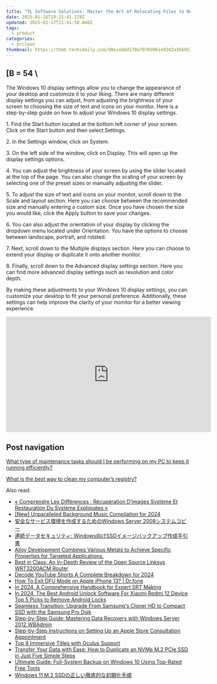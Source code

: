 ```yaml
---
title: "YL Software Solutions: Master the Art of Relocating Files to New Directories"
date: 2025-01-16T19:25:41.178Z
updated: 2025-01-17T21:41:50.846Z
tags:
  - product
categories:
  - pcclean
thumbnail: https://thmb.techidaily.com/80eceb8d178e7070d961e9242a3b69515c63dafd8e5fc7dc88cdf6b3a3cfcace.jpg
---
```


## \[B = 54 \

The Windows 10 display settings allow you to change the appearance of your desktop and customize it to your liking. There are many different display settings you can adjust, from adjusting the brightness of your screen to choosing the size of text and icons on your monitor. Here is a step-by-step guide on how to adjust your Windows 10 display settings. 

1\. Find the Start button located at the bottom left corner of your screen. Click on the Start button and then select Settings.

2\. In the Settings window, click on System.

3\. On the left side of the window, click on Display. This will open up the display settings options. 

4\. You can adjust the brightness of your screen by using the slider located at the top of the page. You can also change the scaling of your screen by selecting one of the preset sizes or manually adjusting the slider.

5\. To adjust the size of text and icons on your monitor, scroll down to the Scale and layout section. Here you can choose between the recommended size and manually entering a custom size. Once you have chosen the size you would like, click the Apply button to save your changes.

6\. You can also adjust the orientation of your display by clicking the dropdown menu located under Orientation. You have the options to choose between landscape, portrait, and rotated.

7\. Next, scroll down to the Multiple displays section. Here you can choose to extend your display or duplicate it onto another monitor.

8\. Finally, scroll down to the Advanced display settings section. Here you can find more advanced display settings such as resolution and color depth. 

By making these adjustments to your Windows 10 display settings, you can customize your desktop to fit your personal preference. Additionally, these settings can help improve the clarity of your monitor for a better viewing experience.

<!-- affiliate ads begin -->
<iframe width="560" height="315" src="https://www.youtube.com/embed/YZma8PBO0D8?si=9-qQgGVTuChYd27a" title="YouTube video player" frameborder="0" allow="accelerometer; autoplay; clipboard-write; encrypted-media; gyroscope; picture-in-picture; web-share" referrerpolicy="strict-origin-when-cross-origin" allowfullscreen></iframe>
<!-- affiliate ads end -->

## Post navigation

[What type of maintenance tasks should I be performing on my PC to keep it running efficiently?](https://tools.techidaily.com/pcclean/products/)

[What is the best way to clean my computer’s registry?](https://tools.techidaily.com/pcclean/products/)

<ins class="adsbygoogle"
     style="display:block"
     data-ad-format="autorelaxed"
     data-ad-client="ca-pub-7571918770474297"
     data-ad-slot="1223367746"></ins>

<ins class="adsbygoogle"
     style="display:block"
     data-ad-client="ca-pub-7571918770474297"
     data-ad-slot="8358498916"
     data-ad-format="auto"
     data-full-width-responsive="true"></ins>

<span class="atpl-alsoreadstyle">Also read:</span>
<div><ul>
<li><a href="https://discover-bits.techidaily.com/comprendre-les-differences-recuperation-dimages-systeme-et-restauration-du-systeme-expliquees/"><u>« Comprendre Les Différences : Récupération D’images Système Et Restauration Du Système Expliquées »</u></a></li>
<li><a href="https://article-files.techidaily.com/new-unparalleled-background-music-compilation-for-2024/"><u>[New] Unparalleled Background Music Compilation for 2024</u></a></li>
<li><a href="https://discover-bits.techidaily.com/1728480738713-windows-server-2008/"><u>安全なサービス環境を作成するためのWindows Server 2008システムコピー</u></a></li>
<li><a href="https://discover-bits.techidaily.com/1728484714816-windowsssd/"><u>連続データセキュリティ: Windows向けSSDイメージバックアップ作成手引書</u></a></li>
<li><a href="https://discover-bits.techidaily.com/alloy-development-combines-various-metals-to-achieve-specific-properties-for-targeted-applications/"><u>Alloy Development Combines Various Metals to Achieve Specific Properties for Targeted Applications.</u></a></li>
<li><a href="https://buynow-marvelous.techidaily.com/best-in-class-an-in-depth-review-of-the-open-source-linksys-wrt3200acm-router/"><u>Best in Class: An In-Depth Review of the Open Source Linksys WRT3200ACM Router</u></a></li>
<li><a href="https://youtube-lab.techidaily.com/e-youtube-shorts-a-complete-breakdown-for-2024/"><u>Decode YouTube Shorts A Complete Breakdown for 2024</u></a></li>
<li><a href="https://techidaily.com/how-to-exit-dfu-mode-on-apple-iphone-13-drfone-by-drfone-ios-system-repair-ios-system-repair/"><u>How To Exit DFU Mode on Apple iPhone 13? | Dr.fone</u></a></li>
<li><a href="https://extra-hints.techidaily.com/in-2024-a-comprehensive-handbook-for-expert-srt-making/"><u>In 2024, A Comprehensive Handbook for Expert SRT Making</u></a></li>
<li><a href="https://sim-unlock.techidaily.com/in-2024-the-best-android-unlock-software-for-xiaomi-redmi-12-device-top-5-picks-to-remove-android-locks-by-drfone-android/"><u>In 2024, The Best Android Unlock Software For Xiaomi Redmi 12 Device Top 5 Picks to Remove Android Locks</u></a></li>
<li><a href="https://win-fantastic.techidaily.com/seamless-transition-upgrade-from-samsungs-cloner-hd-to-compact-ssd-with-the-samsung-pro-disk/"><u>Seamless Transition: Upgrade From Samsung's Cloner HD to Compact SSD with the Samsung Pro Disk</u></a></li>
<li><a href="https://discover-bits.techidaily.com/step-by-step-guide-mastering-data-recovery-with-windows-server-2012-wbadmin/"><u>Step-by-Step Guide: Mastering Data Recovery with Windows Server 2012 WBAdmin</u></a></li>
<li><a href="https://techno-recovery.techidaily.com/step-by-step-instructions-on-setting-up-an-apple-store-consultation-appointment/"><u>Step-by-Step Instructions on Setting Up an Apple Store Consultation Appointment</u></a></li>
<li><a href="https://extra-tips.techidaily.com/top-8-immersive-titles-with-oculus-support/"><u>Top 8 Immersive Titles with Oculus Support</u></a></li>
<li><a href="https://discover-bits.techidaily.com/transfer-your-data-with-ease-how-to-duplicate-an-nvme-m2-pcie-ssd-in-just-five-simple-steps/"><u>Transfer Your Data with Ease: How to Duplicate an NVMe M.2 PCIe SSD in Just Five Simple Steps</u></a></li>
<li><a href="https://discover-bits.techidaily.com/ultimate-guide-full-system-backup-on-windows-10-using-top-rated-free-tools/"><u>Ultimate Guide: Full-System Backup on Windows 10 Using Top-Rated Free Tools</u></a></li>
<li><a href="https://discover-bits.techidaily.com/1728492577824-windows-11-m2-ssd/"><u>Windows 11 M.2 SSDの正しい徹底的な初期化手順</u></a></li>
</ul></div>

